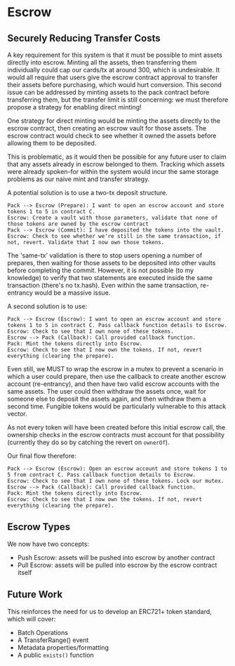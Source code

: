 
# Escrow

## Securely Reducing Transfer Costs

A key requirement for this system is that it must be possible to mint assets directly into escrow. Minting all the assets, then transferring them individually could cap our cards/tx at around 300, which is undesirable. It would all require that users give the escrow contract approval to transfer their assets before purchasing, which would hurt conversion. This second issue can be addressed by minting assets to the pack contract before transferring them, but the transfer limit is still concerning: we must therefore propose a strategy for enabling direct minting!

One strategy for direct minting would be minting the assets directly to the escrow contract, then creating an escrow vault for those assets. The escrow contract would check to see whether it owned the assets before allowing them to be deposited. 

This is problematic, as it would then be possible for any future user to claim that any assets already in escrow belonged to them. Tracking which assets were already spoken-for within the system would incur the same storage problems as our naive mint and transfer strategy. 

A potential solution is to use a two-tx deposit structure.

```
Pack --> Escrow (Prepare): I want to open an escrow account and store tokens 1 to 5 in contract C. 
Escrow: Create a vault with those parameters, validate that none of those tokens are owned by the escrow contract
Pack --> Escrow (Commit): I have deposited the tokens into the vault.  
Escrow: Check to see whether we're still in the same transaction, if not, revert. Validate that I now own those tokens. 
```

The 'same-tx' validation is there to stop users opening a number of prepares, then waiting for those assets to be deposited into other vaults before completing the commit. However, it is not possible (to my knowledge) to verify that two statements are executed inside the same transaction (there's no tx.hash). Even within the same transaction, re-entrancy would be a massive issue. 

A second solution is to use:

```
Pack --> Escrow (Escrow): I want to open an escrow account and store tokens 1 to 5 in contract C. Pass callback function details to Escrow. 
Escrow: Check to see that I own none of these tokens.
Escrow --> Pack (Callback): Call provided callback function. 
Pack: Mint the tokens directly into Escrow. 
Escrow: Check to see that I now own the tokens. If not, revert everything (clearing the prepare). 
```

Even still, we MUST to wrap the escrow in a mutex to prevent a scenario in which a user could prepare, then use the callback to create another escrow account (re-entrancy), and then have two valid escrow accounts with the same assets. The user could then withdraw the assets once, wait for someone else to deposit the assets again, and then withdraw them a second time. Fungible tokens would be particularly vulnerable to this attack vector. 

As not every token will have been created before this initial escrow call, the ownership checks in the escrow contracts must account for that possibility (currently they do so by catching the revert on ```ownerOf```).

Our final flow therefore:

```
Pack --> Escrow (Escrow): Open an escrow account and store tokens 1 to 5 from contract C. Pass callback function details to Escrow. 
Escrow: Check to see that I own none of these tokens. Lock our mutex. 
Escrow --> Pack (Callback): Call provided callback function. 
Pack: Mint the tokens directly into Escrow. 
Escrow: Check to see that I now own the tokens. If not, revert everything (clearing the prepare). 
```

## Escrow Types

We now have two concepts:

- Push Escrow: assets will be pushed into escrow by another contract
- Pull Escrow: assets will be pulled into escrow by the escrow contract itself

## Future Work

This reinforces the need for us to develop an ERC721+ token standard, which will cover:

- Batch Operations
- A TransferRange() event
- Metadata properties/formatting
- A public ```exists()``` function




